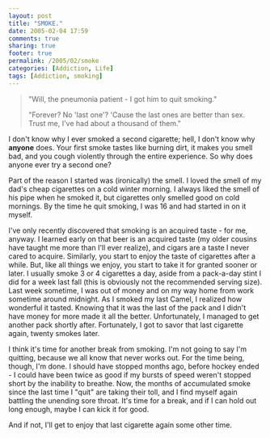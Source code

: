 ```yaml
---
layout: post
title: "SMOKE."
date: 2005-02-04 17:59
comments: true
sharing: true
footer: true
permalink: /2005/02/smoke
categories: [Addiction, Life]
tags: [Addiction, smoking]
---
```

> "Will, the pneumonia patient - I got him to quit smoking."
>
> "Forever?  No 'last one'? 'Cause the last ones are better than sex.  Trust me, I've had about a thousand of them."

I don't know why I ever smoked a second cigarette; hell, I don't know why <b>anyone</b> does.  Your first smoke tastes like burning dirt, it makes you smell bad, and you cough violently through the entire experience.  So why does anyone ever try a second one?

Part of the reason I started was (ironically) the smell.  I loved the smell of my dad's cheap cigarettes on a cold winter morning.  I always liked the smell of his pipe when he smoked it, but cigarettes only smelled good on cold mornings.  By the time he quit smoking, I was 16 and had started in on it myself.

I've only recently discovered that smoking is an acquired taste - for me, anyway.  I learned early on that beer is an acquired taste (my older cousins have taught me more than I'll ever realize), and cigars are a taste I never cared to acquire.  Similarly, you start to enjoy the taste of cigarettes after a while.  But, like all things we enjoy, you start to take it for granted sooner or later.  I usually smoke 3 or 4 cigarettes a day, aside from a pack-a-day stint I did for a week last fall (this is obviously not the recommended serving size).  Last week sometime, I was out of money and on my way home from work sometime around midnight.  As I smoked my last Camel, I realized how wonderful it tasted.  Knowing that it was the last of the pack and I didn't have money for more made it all the better.  Unfortunately, I managed to get another pack shortly after.  Fortunately, I got to savor that last cigarette again, twenty smokes later.

I think it's time for another break from smoking.  I'm not going to say I'm quitting, because we all know that never works out.  For the time being, though, I'm done.  I should have stopped months ago, before hockey ended - I could have been twice as good if my bursts of speed weren't stopped short by the inability to breathe.  Now, the months of accumulated smoke since the last time I "quit" are taking their toll, and I find myself again battling the unending sore throat.  It's time for a break, and if I can hold out long enough, maybe I can kick it for good.

And if not, I'll get to enjoy that last cigarette again some other time.

